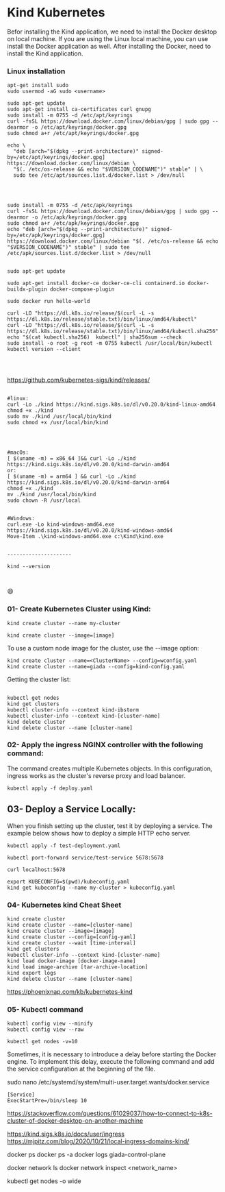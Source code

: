 # Kind Kubernetes
Befor installing the Kind application, we need to install the Docker desktop on local machine.
If you are using the Linux local machine, you can use install the Docker application as well.
After installing the Docker, need to install the Kind application.

### Linux installation

```
apt-get install sudo
sudo usermod -aG sudo <username>

sudo apt-get update
sudo apt-get install ca-certificates curl gnupg
sudo install -m 0755 -d /etc/apt/keyrings
curl -fsSL https://download.docker.com/linux/debian/gpg | sudo gpg --dearmor -o /etc/apt/keyrings/docker.gpg
sudo chmod a+r /etc/apt/keyrings/docker.gpg

echo \
  "deb [arch="$(dpkg --print-architecture)" signed-by=/etc/apt/keyrings/docker.gpg] https://download.docker.com/linux/debian \
  "$(. /etc/os-release && echo "$VERSION_CODENAME")" stable" | \
  sudo tee /etc/apt/sources.list.d/docker.list > /dev/null




sudo install -m 0755 -d /etc/apk/keyrings
curl -fsSL https://download.docker.com/linux/debian/gpg | sudo gpg --dearmor -o /etc/apk/keyrings/docker.gpg
sudo chmod a+r /etc/apk/keyrings/docker.gpg
echo "deb [arch="$(dpkg --print-architecture)" signed-by=/etc/apk/keyrings/docker.gpg] https://download.docker.com/linux/debian "$(. /etc/os-release && echo "$VERSION_CODENAME")" stable" | sudo tee /etc/apk/sources.list.d/docker.list > /dev/null


sudo apt-get update

sudo apt-get install docker-ce docker-ce-cli containerd.io docker-buildx-plugin docker-compose-plugin

sudo docker run hello-world

curl -LO "https://dl.k8s.io/release/$(curl -L -s https://dl.k8s.io/release/stable.txt)/bin/linux/amd64/kubectl"
curl -LO "https://dl.k8s.io/release/$(curl -L -s https://dl.k8s.io/release/stable.txt)/bin/linux/amd64/kubectl.sha256"
echo "$(cat kubectl.sha256)  kubectl" | sha256sum --check
sudo install -o root -g root -m 0755 kubectl /usr/local/bin/kubectl
kubectl version --client




```
https://github.com/kubernetes-sigs/kind/releases/


```

#linux:
curl -Lo ./kind https://kind.sigs.k8s.io/dl/v0.20.0/kind-linux-amd64
chmod +x ./kind
sudo mv ./kind /usr/local/bin/kind
sudo chmod +x /usr/local/bin/kind




#macOs:
[ $(uname -m) = x86_64 ]&& curl -Lo ./kind https://kind.sigs.k8s.io/dl/v0.20.0/kind-darwin-amd64
or:
[ $(uname -m) = arm64 ] && curl -Lo ./kind https://kind.sigs.k8s.io/dl/v0.20.0/kind-darwin-arm64
chmod +x ./kind
mv ./kind /usr/local/bin/kind
sudo chown -R /usr/local


#Windows:
curl.exe -Lo kind-windows-amd64.exe https://kind.sigs.k8s.io/dl/v0.20.0/kind-windows-amd64
Move-Item .\kind-windows-amd64.exe c:\Kind\kind.exe


---------------------

kind --version



```
:smile:
### 01- Create Kubernetes Cluster using Kind:

```
kind create cluster --name my-cluster
```
```
kind create cluster --image=[image]
```

To use a custom node image for the cluster, use the --image option:

```
kind create cluster --name=<ClusterName> --config=wconfig.yaml
kind create cluster --name=giada --config=kind-config.yaml
```

Getting the cluster list:

```

kubectl get nodes
kind get clusters
kubectl cluster-info --context kind-ibstorm
kubectl cluster-info --context kind-[cluster-name]
kind delete cluster
kind delete cluster --name [cluster-name]

```

### 02- Apply the ingress NGINX controller with the following command:

The command creates multiple Kubernetes objects. In this configuration, ingress works as the cluster's reverse proxy and load balancer.
```
kubectl apply -f deploy.yaml
```

## 03- Deploy a Service Locally:

When you finish setting up the cluster, test it by deploying a service. The example below shows how to deploy a simple HTTP echo server.


```
kubectl apply -f test-deployment.yaml

kubectl port-forward service/test-service 5678:5678

curl localhost:5678

export KUBECONFIG=$(pwd)/kubeconfig.yaml
kind get kubeconfig --name my-cluster > kubeconfig.yaml

```

### 04- Kubernetes kind Cheat Sheet

```
kind create cluster
kind create cluster --name=[cluster-name]
kind create cluster --image=[image]
kind create cluster --config=[config-yaml]
kind create cluster --wait [time-interval]
kind get clusters
kubectl cluster-info --context kind-[cluster-name]
kind load docker-image [docker-image-name]
kind load image-archive [tar-archive-location]
kind export logs
kind delete cluster --name [cluster-name]
```

https://phoenixnap.com/kb/kubernetes-kind

### 05- Kubectl command

```
kubectl config view --minify
kubectl config view --raw

kubectl get nodes -v=10
```
Sometimes, it is necessary to introduce a delay before starting the Docker engine. To implement this delay, execute the following command and add the service configuration at the beginning of the file.

sudo nano /etc/systemd/system/multi-user.target.wants/docker.service
```
[Service]
ExecStartPre=/bin/sleep 10
```
https://stackoverflow.com/questions/61029037/how-to-connect-to-k8s-cluster-of-docker-desktop-on-another-machine

https://kind.sigs.k8s.io/docs/user/ingress
https://mjpitz.com/blog/2020/10/21/local-ingress-domains-kind/



docker ps
docker ps -a
docker logs giada-control-plane

docker network ls
docker network inspect <network_name>

kubectl get nodes -o wide

